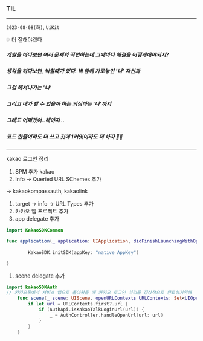 ### TIL
---
`2023-08-08(화)`, `UiKit`

<aside>
💡 더 잘해야겠다 
</aside>

##### 개발을 하다보면 여러 문제와 직면하는데 그때마다 해결을 어떻게해야되지?
##### 생각을 하다보면, 벅찰때가 있다. 벽 앞에 가로놓인 '나' 자신과
##### 그걸 헤쳐나가는 '나' 
##### 그리고 내가 할 수 있을까 하는 의심하는 '나'까지
##### 그래도 어쩌겠어..해야지 ..
##### 코드 한줄이라도 더 쓰고 깃에 1커밋이라도 더 하자 👨‍💻
--- 
kakao 로그인 정리 

1. SPM 추가 kakao 
2. Info → Queried URL SChemes 추가 

→ kakaokompassauth, kakaolink

1. target → info → URL Types 추가
2. 카카오 앱 프로젝트 추가
3. app delegate 추가

```swift
import KakaoSDKCommon

func application(_ application: UIApplication, didFinishLaunchingWithOptions launchOptions: [UIApplication.LaunchOptionsKey: Any]?) -> Bool {
        
        KakaoSDK.initSDK(appKey: "native AppKey")

}
```

1. scene delegate 추가 

```swift
import kakaoSDKAuth
// 카카오톡에서 서비스 앱으로 돌아왔을 때 카카오 로그인 처리를 정상적으로 완료하기위해
    func scene(_ scene: UIScene, openURLContexts URLContexts: Set<UIOpenURLContext>) {
        if let url = URLContexts.first?.url {
            if (AuthApi.isKakaoTalkLoginUrl(url)) {
                _ = AuthController.handleOpenUrl(url: url)
            }
        }
    }
```
